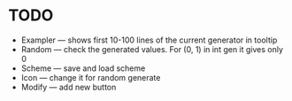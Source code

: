 ﻿# TODO

* Exampler — shows first 10-100 lines of the current generator in tooltip
* Random — check the generated values. For (0, 1) in int gen it gives only 0
* Scheme — save and load scheme
* Icon — change it for random generate
* Modify — add new button
